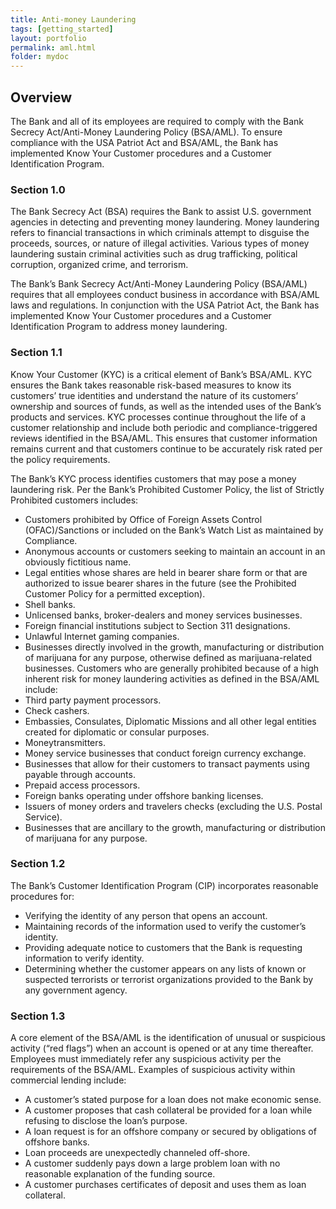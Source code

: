 ```yaml
---
title: Anti-money Laundering  
tags: [getting_started]
layout: portfolio
permalink: aml.html
folder: mydoc
---
```


## Overview

The Bank and all of its employees are required to comply with the Bank Secrecy Act/Anti-Money Laundering Policy (BSA/AML). To ensure compliance with the USA
Patriot Act and BSA/AML, the Bank has implemented Know Your Customer procedures
and a Customer Identification Program.

### Section 1.0

The Bank Secrecy Act (BSA) requires the Bank to assist U.S. government agencies
in detecting and preventing money laundering. Money laundering refers to
financial transactions in which criminals attempt to disguise the proceeds,
sources, or nature of illegal activities. Various types of money laundering
sustain criminal activities such as drug trafficking, political corruption,
organized crime, and terrorism.

The Bank’s Bank Secrecy Act/Anti-Money Laundering Policy (BSA/AML) requires that
all employees conduct business in accordance with BSA/AML laws and regulations.
In conjunction with the USA Patriot Act, the Bank has implemented Know Your
Customer procedures and a Customer Identification Program to address money
laundering.

### Section 1.1

Know Your Customer (KYC) is a critical element of Bank’s BSA/AML. KYC ensures
the Bank takes reasonable risk-based measures to know its customers’ true
identities and understand the nature of its customers’ ownership and sources of
funds, as well as the intended uses of the Bank’s products and services. KYC
processes continue throughout the life of a customer relationship and include
both periodic and compliance-triggered reviews identified in the BSA/AML. This
ensures that customer information remains current and that customers continue to
be accurately risk rated per the policy requirements.

The Bank’s KYC process identifies customers that may pose a money laundering
risk. Per the Bank’s Prohibited Customer Policy, the list of Strictly Prohibited customers includes:

* Customers prohibited by Office of Foreign Assets Control (OFAC)/Sanctions or included on the Bank’s Watch List as maintained by Compliance.
* Anonymous accounts or customers seeking to maintain an account in an obviously fictitious name.
* Legal entities whose shares are held in bearer share form or that are
authorized to issue bearer shares in the future (see the Prohibited Customer
Policy for a permitted exception).
* Shell banks.
* Unlicensed banks, broker-dealers and money services businesses.
* Foreign financial institutions subject to Section 311 designations.
* Unlawful Internet gaming companies.
* Businesses directly involved in the growth, manufacturing or distribution of marijuana for
any purpose, otherwise defined as marijuana-related businesses.
Customers who are generally prohibited because of a high inherent risk for money laundering activities as defined in the BSA/AML include:
* Third party payment processors.
* Check cashers.
* Embassies, Consulates, Diplomatic Missions and all other legal entities
created for diplomatic or consular purposes.
* Moneytransmitters.
* Money service businesses that conduct foreign currency exchange.
* Businesses that allow for their customers to transact payments using payable
through accounts.
* Prepaid access processors.
* Foreign banks operating under offshore banking licenses.
* Issuers of money orders and travelers checks (excluding the U.S. Postal
Service).
* Businesses that are ancillary to the growth, manufacturing or distribution of marijuana for any purpose.

### Section 1.2

The Bank’s Customer Identification Program (CIP) incorporates reasonable
procedures for:
* Verifying the identity of any person that opens an account.
* Maintaining records of the information used to verify the customer’s identity.
* Providing adequate notice to customers that the Bank is requesting information
to verify identity.
* Determining whether the customer appears on any lists of known or suspected terrorists or terrorist organizations provided to the Bank by any government
agency.

### Section 1.3

A core element of the BSA/AML is the identification of unusual or suspicious
activity (“red flags”) when an account is opened or at any time thereafter.
Employees must immediately refer any suspicious activity per the requirements of
the BSA/AML. Examples of suspicious activity within commercial lending include:

* A customer’s stated purpose for a loan does not make economic sense.
* A customer proposes that cash collateral be provided for a loan while refusing
to disclose the loan’s purpose.
* A loan request is for an offshore company or secured by obligations of
offshore banks.
* Loan proceeds are unexpectedly channeled off-shore.
* A customer suddenly pays down a large problem loan with no reasonable
explanation of
the funding source.
* A customer purchases certificates of deposit and uses them as loan collateral.
